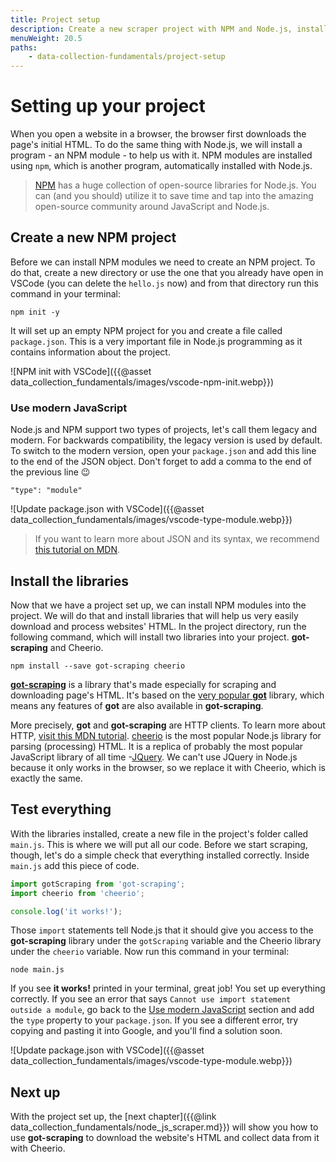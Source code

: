 ```yaml
---
title: Project setup
description: Create a new scraper project with NPM and Node.js, install libraries, and test that everything works correctly.
menuWeight: 20.5
paths:
    - data-collection-fundamentals/project-setup
---
```


# [](#setting-up) Setting up your project

When you open a website in a browser, the browser first downloads the page's initial HTML. To do the same thing with Node.js, we will install a program - an NPM module - to help us with it. NPM modules are installed using `npm`, which is another program, automatically installed with Node.js.

> <a href="https://www.npmjs.com/" target="_blank">NPM</a> has a huge collection of open-source libraries for Node.js. You can (and you should) utilize it to save time and tap into the amazing open-source community around JavaScript and Node.js.


## [](#create-project) Create a new NPM project

Before we can install NPM modules we need to create an NPM project. To do that, create a new directory or use the one that you already have open in VSCode (you can delete the `hello.js` now) and from that directory run this command in your terminal:

```shell
npm init -y
```

It will set up an empty NPM project for you and create a file called `package.json`. This is a very important file in Node.js programming as it contains information about the project.

![NPM init with VSCode]({{@asset data_collection_fundamentals/images/vscode-npm-init.webp}})

### [](#modern-javascript) Use modern JavaScript

Node.js and NPM support two types of projects, let's call them legacy and modern. For backwards compatibility, the legacy version is used by default. To switch to the modern version, open your `package.json` and add this line to the end of the JSON object. Don't forget to add a comma to the end of the previous line 😉

```text
"type": "module"
```

![Update package.json with VSCode]({{@asset data_collection_fundamentals/images/vscode-type-module.webp}})

> If you want to learn more about JSON and its syntax, we recommend <a href="https://developer.mozilla.org/en-US/docs/Learn/JavaScript/Objects/JSON" target="_blank">this tutorial on MDN</a>.

## [](#install-libraries) Install the libraries

Now that we have a project set up, we can install NPM modules into the project. We will do that and install libraries that will help us very easily download and process websites' HTML. In the project directory, run the following command, which will install two libraries into your project. **got-scraping** and Cheerio.

```shell
npm install --save got-scraping cheerio
```

<a href="https://github.com/apify/got-scraping" target="_blank">**got-scraping**</a> is a library that's made especially for scraping and downloading page's HTML. It's based on the <a href="https://github.com/sindresorhus/got" target="_blank">very popular **got**</a> library, which means any features of **got** are also available in **got-scraping**.

More precisely, **got** and **got-scraping** are HTTP clients. To learn more about HTTP, <a href="https://developer.mozilla.org/en-US/docs/Web/HTTP/Basics_of_HTTP" target="_blank">visit this MDN tutorial</a>. <a href="https://github.com/cheeriojs/cheerio" target="_blank">cheerio</a> is the most popular Node.js library for parsing (processing) HTML. It is a replica of probably the most popular JavaScript library of all time -<a href="https://jquery.com/" target="_blank">JQuery</a>. We can't use JQuery in Node.js because it only works in the browser, so we replace it with Cheerio, which is exactly the same.

## [](#test) Test everything

With the libraries installed, create a new file in the project's folder called `main.js`. This is where we will put all our code. Before we start scraping, though, let's do a simple check that everything installed correctly. Inside `main.js` add this piece of code.

```js
import gotScraping from 'got-scraping';
import cheerio from 'cheerio';

console.log('it works!');
```

Those `import` statements tell Node.js that it should give you access to the **got-scraping** library under the `gotScraping` variable and the Cheerio library under the `cheerio` variable. Now run this command in your terminal:

```shell
node main.js
```

If you see **it works!** printed in your terminal, great job! You set up everything correctly. If you see an error that says `Cannot use import statement outside a module`, go back to the [Use modern JavaScript](#use-modern-javascript) section and add the `type` property to your `package.json`. If you see a different error, try copying and pasting it into Google, and you'll find a solution soon.

![Update package.json with VSCode]({{@asset data_collection_fundamentals/images/vscode-type-module.webp}})

## [](#next) Next up

With the project set up, the [next chapter]({{@link data_collection_fundamentals/node_js_scraper.md}}) will show you how to use **got-scraping** to download the website's HTML and collect data from it with Cheerio.
